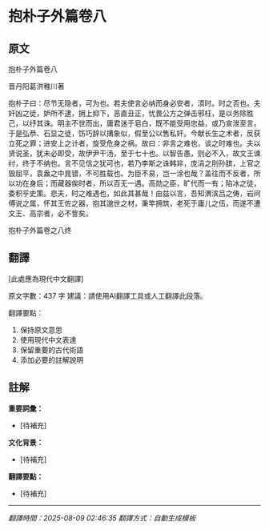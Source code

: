 # 抱朴子外篇卷八

## 原文

抱朴子外篇卷八

晋丹阳葛洪稚川著

抱朴子曰：尽节无隐者，可为也。若夫使言必纳而身必安者，湏时。时之否也。夫奸凶之徒，妒所不逮，拥上抑下，恶直丑正，忧畏公方之弹击邪枉，是以务除胜己，以纾其诛。明主不世而出，庸君迷于皂白，既不能受用忠益，或乃宣泄至言。于是弘恭、石显之徒，饬巧辞以搆象似，假至公以售私奸。今献长生之术者，反获立死之罪；进安上之计者，旋受危身之祸。故曰：非言之难也，谈之时难也。夫以贤说圣，犹未必即受，故伊尹干汤，至于七十也。以智告愚，则必不入，故文王谏纣，终于不纳也。言不见信之犹可也，若乃李斯之诛韩非，庞涓之刖孙膑，上官之毁屈平，袁盎之中晁错，不可胜载也。为臣不易，岂一涂也哉？盖往而不反者，所以功在身后；而藏器俟时者，所以百无一遇。高勋之臣，旷代而一有；陷冰之徒，委积乎史策。悲夫，时之难遇也，如此其甚哉！由兹以言，吾知渭滨吕之俦，岩间傅说之属，怀其王佐之器，抱其邈世之材，秉竿拥筑，老死于庸儿之伍，而遂不遭文王、高宗者，必不訾矣。

抱朴子外篇卷之八终

## 翻譯

[此處應為現代中文翻譯]

原文字數：437 字
建議：請使用AI翻譯工具或人工翻譯此段落。

翻譯要點：
1. 保持原文意思
2. 使用現代中文表達
3. 保留重要的古代術語
4. 添加必要的註解說明


## 註解

**重要詞彙：**
- [待補充]

**文化背景：**
- [待補充]

**翻譯要點：**
- [待補充]

---
*翻譯時間：2025-08-09 02:46:35*
*翻譯方式：自動生成模板*
